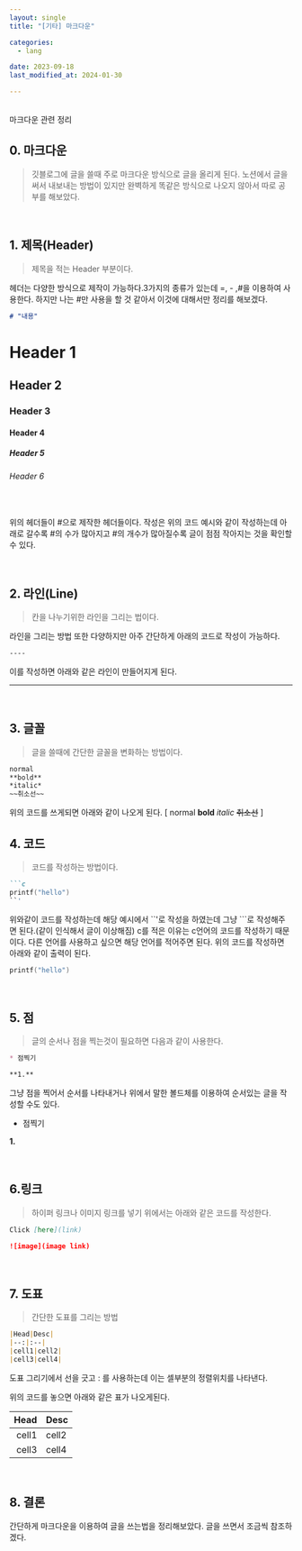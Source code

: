 ```yaml
---
layout: single
title: "[기타] 마크다운"

categories:
  - lang

date: 2023-09-18
last_modified_at: 2024-01-30

---
```

<br>
마크다운 관련 정리
<br>


## 0. 마크다운

> 깃블로그에 글을 쓸때 주로 마크다운 방식으로 글을 올리게 된다. 노션에서 글을 써서 내보내는 방법이 있지만 완벽하게 똑같은 방식으로 나오지 않아서 따로 공부를 해보았다.
>

<br>

## 1. 제목(Header)
>  제목을 적는 Header 부분이다.
>
헤더는 다양한 방식으로 제작이 가능하다.3가지의 종류가 있는데 =, - ,#을 이용하여 사용한다. 하지만 나는 #만 사용을 할 것 같아서 이것에 대해서만 정리를 해보겠다.

```md
# "내용"
```

# Header 1
## Header 2
### Header 3
#### Header 4
##### Header 5
###### Header 6

<br>

위의 헤더들이 #으로 제작한 헤더들이다. 작성은 위의 코드 예시와 같이 작성하는데 아래로 갈수록 #의 수가 많아지고 #의 개수가 많아질수록 글이 점점 작아지는 것을 확인할 수 있다.

<br>


## 2. 라인(Line)
> 칸을 나누기위한 라인을 그리는 법이다.
>

라인을 그리는 방법 또한 다양하지만 아주 간단하게 아래의 코드로 작성이 가능하다.

```md
----
```
이를 작성하면 아래와 같은 라인이 만들어지게 된다.

----

<br>

## 3. 글꼴
> 글을 쓸때에 간단한 글꼴을 변화하는 방법이다.
>

```md
normal
**bold** 
*italic*
~~취소선~~
```
위의 코드를 쓰게되면 아래와 같이 나오게 된다.
[ normal
**bold** 
*italic*
~~취소선~~ ]

## 4. 코드
> 코드를 작성하는 방법이다.
>
```md
```c
printf("hello")
``'
```

위와같이 코드를 작성하는데 해당 예시에서 ``'로 작성을 하였는데 그냥 ```로 작성해주면 된다.(같이 인식해서 글이 이상해짐) c를 적은 이유는 c언어의 코드를 작성하기 때문이다. 다른 언어를 사용하고 싶으면 해당 언어를 적어주면 된다. 위의 코드를 작성하면 아래와 같이 출력이 된다.

```c
printf("hello")
```
<br>

## 5. 점
> 글의 순서나 점을 찍는것이 필요하면 다음과 같이 사용한다.
>

```md
* 점찍기

**1.**

```
그냥 점을 찍어서 순서를 나타내거나 위에서 말한 볼드체를 이용하여 순서있는 글을 작성할 수도 있다.

* 점찍기
  
**1.**

<br>

## 6.링크
> 하이퍼 링크나 이미지 링크를 넣기 위에서는 아래와 같은 코드를 작성한다.

```md
Click [here](link)

![image](image link)
```

<br>

## 7. 도표
> 간단한 도표를 그리는 방법

```md
|Head|Desc|
|--:|:--|
|cell1|cell2|
|cell3|cell4|
```
도표 그리기에서 선을 긋고 : 를 사용하는데 이는 셀부분의 정렬위치를 나타낸다.

위의 코드를 놓으면 아래와 같은 표가 나오게된다.

|Head|Desc|
|--:|:--|
|cell1|cell2|
|cell3|cell4|

<br>

## 8. 결론
간단하게 마크다운을 이용하여 글을 쓰는법을 정리해보았다. 글을 쓰면서 조금씩 참조하겠다.



